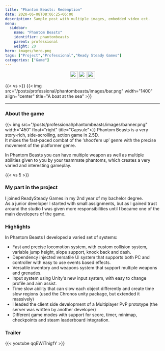 ```yaml
---
title: "Phantom Beasts: Redemption"
date: 2020-06-08T08:06:25+06:00
description: Sample post with multiple images, embedded video ect.
menu:
  sidebar:
    name: "Phantom Beasts"
    identifier: phantombeasts
    parent: professional
    weight: 20
hero: images/hero.png
tags: ["Project","Professional","Ready Steady Games"]
categories: ["Game"]
---
```

<p style="text-align: center;">
<a href="https://www.phantombeasts.studio/"><img src="/external-link.svg" width="25" align="center"><a>                                     
<a href="https://www.facebook.com/PhantomBeasts"><img src="/facebook.svg" width="25" align="center"><a>                                       
<a href="https://store.steampowered.com/app/1483000/Phantom_Beasts__Redemption/"><img src="/steam.svg" width="25" align="center"><a>                                     
</p>


{{< vs >}}
{{< img src="/posts/professional/phantombeasts/images/bar.png" width="1400" align="center" title="A boat at the sea" >}}

---


### About the game
{{< img src="/posts/professional/phantombeasts/images/banner.png" width="450" float="right" title="Capsule">}}
Phantom Beasts is a very story-rich, side-scrolling, action game in 2.5D.  
It mixes the fast-paced combat of the ‘shoot’em up’ genre with the precise movement of the platformer genre.

In Phantom Beasts you can have multiple weapon as well as multiple abilities given to you by your teammate phantoms, which creates a very varied and interesting gameplay.

{{< vs 5 >}}

### My part in the project

I joined ReadySteady Games in my 2nd year of my bachelor degree.  
As a junior developer I started with small assignments, but as I gained trust around the studio I was given more responsibilities until I became one of the main developers of the game.

### Highlights

In Phantom Beasts I developed a varied set of systems:
- Fast and precise locomotion system, with custom collision system, variable jump height, slope support, knock back and dash.
- Dependency injected versatile UI system that supports both PC and controller with easy to use events based effects.
- Versatile inventory and weapons system that support multiple weapons and grenades.
- Input system using Unity's new input system, with easy to change profile and aim assist.
- Time slow ability that can slow each object differently and create time slow regions (used the Chronos unity package, but extended it massively)
- I leaded the client side development of a Multiplayer PvP prototype (the server was written by another developer)
- Different game modes with support for score, timer, minimap, checkpoints and steam leaderboard integration.

### Trailer

{{< youtube qqEWiTnigfY >}}
